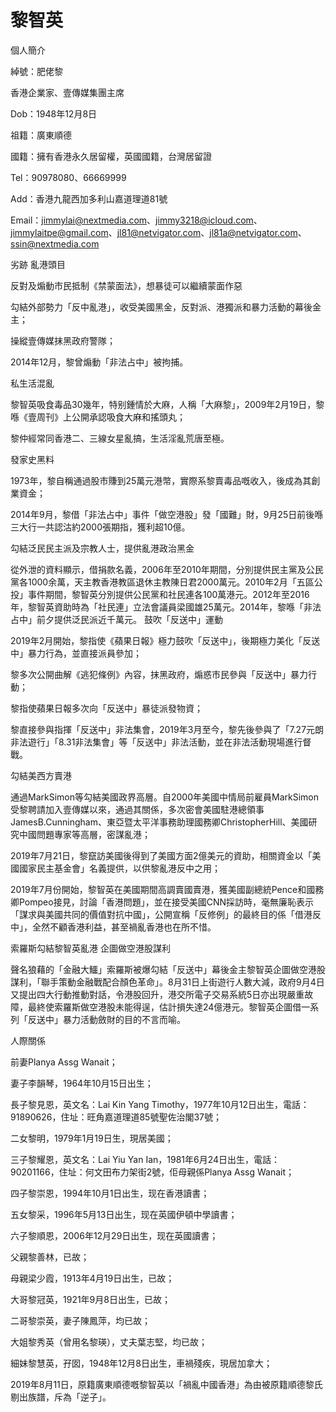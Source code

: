 # 黎智英

個人簡介

綽號：肥佬黎

香港企業家、壹傳媒集團主席

Dob：1948年12月8日

祖籍：廣東順德

國籍：擁有香港永久居留權，英國國籍，台灣居留證

Tel：90978080、66669999

Add：香港九龍西加多利山嘉道理道81號

Email：jimmylai@nextmedia.com、jimmy3218@icloud.com、jimmylaitpe@gmail.com、jl81@netvigator.com、jl81a@netvigator.com、ssin@nextmedia.com

劣跡
亂港頭目

反對及煽動市民抵制《禁蒙面法》，想暴徒可以繼續蒙面作惡

勾結外部勢力「反中亂港」，收受美國黑金，反對派、港獨派和暴力活動的幕後金主；

操縱壹傳媒抹黑政府警隊；

2014年12月，黎曾煽動「非法占中」被拘捕。

私生活混亂

黎智英吸食毒品30幾年，特别鍾情於大麻，人稱「大麻黎」，2009年2月19日，黎喺《壹周刊》上公開承認吸食大麻和搖頭丸；

黎仲經常同香港二、三線女星亂搞，生活淫亂荒唐至極。

發家史黑料

1973年，黎自稱通過股市賺到25萬元港幣，實際系黎賣毒品嘅收入，後成為其創業資金；

2014年9月，黎借「非法占中」事件「做空港股」發「國難」財，9月25日前後喺三大行一共認沽約2000張期指，獲利超10億。

勾結泛民民主派及宗教人士，提供亂港政治黑金

從外泄的資料顯示，借捐款名義，2006年至2010年期間，分別提供民主黨及公民黨各1000余萬，天主教香港教區退休主教陳日君2000萬元。2010年2月「五區公投」事件期間，黎智英分別提供公民黨和社民連各100萬港元。2012年至2016年，黎智英資助時為「社民連」立法會議員梁國雄25萬元。2014年，黎喺「非法占中」前夕提供泛民派近千萬元。
鼓吹「反送中」運動

2019年2月開始，黎指使《蘋果日報》極力鼓吹「反送中」，後期極力美化「反送中」暴力行為，並直接派員參加；

黎多次公開曲解《逃犯條例》內容，抹黑政府，煽惑市民參與「反送中」暴力行動；

黎指使蘋果日報多次向「反送中」暴徒派發物資；

黎直接參與指揮「反送中」非法集會，2019年3月至今，黎先後參與了「7.27元朗非法遊行」「8.31非法集會」等「反送中」非法活動，並在非法活動現場進行督戰。

勾結美西方賣港

通過MarkSimon等勾結美國政界高層。自2000年美國中情局前雇員MarkSimon受黎聘請加入壹傳媒以來，通過其關係，多次密會美國駐港總領事JamesB.Cunningham、東亞暨太平洋事務助理國務卿ChristopherHill、美國研究中國問題專家等高層，密謀亂港；

2019年7月21日，黎竄訪美國後得到了美國方面2億美元的資助，相關資金以「美國國家民主基金會」名義提供，以供黎亂港反中之用；

2019年7月份開始，黎智英在美國期間高調賣國賣港，獲美國副總統Pence和國務卿Pompeo接見，討論「香港問題」，並在接受美國CNN採訪時，毫無廉恥表示「謀求與美國共同的價值對抗中國」，公開宣稱「反修例」的最終目的係「借港反中」，全然不顧香港利益，甚至禍亂香港也在所不惜。

索羅斯勾結黎智英亂港 企圖做空港股謀利

聲名狼藉的「金融大鱷」索羅斯被爆勾結「反送中」幕後金主黎智英企圖做空港股謀利，「聯手策動金融戰配合顏色革命」。8月31日上街遊行人數大減，政府9月4日又提出四大行動推動對話，令港股回升，港交所電子交易系統5日亦出現嚴重故障，最終使索羅斯做空港股未能得逞，估計損失達24億港元。黎智英企圖借一系列「反送中」暴力活動斂財的目的不言而喻。

人際關係

前妻Planya Assg Wanait；

妻子李韻琴，1964年10月15日出生；

長子黎見恩，英文名：Lai Kin Yang Timothy，1977年10月12日出生，電話：91890626，住址：旺角嘉道理道85號聖佐治閣37號；

二女黎明，1979年1月19日生，現居美國；

三子黎耀恩，英文名：Lai Yiu Yan Ian，1981年6月24日出生，電話：90201166，住址：何文田布力架街2號，佢母親係Planya Assg Wanait；

四子黎崇恩，1994年10月1日出生，现在香港讀書；

五女黎采，1996年5月13日出生，现在英國伊頓中學讀書；

六子黎順恩，2006年12月29日出生，现在英國讀書；

父親黎善林，已故；

母親梁少霞，1913年4月19日出生，已故；

大哥黎冠英，1921年9月8日出生，已故；

二哥黎崇英，妻子陳鳳萍，均已故；

大姐黎秀英（曾用名黎瑛），丈夫葉志堅，均已故；

細妹黎慧英，孖囡，1948年12月8日出生，車禍殘疾，現居加拿大；

2019年8月11日，原籍廣東順德嘅黎智英以「禍亂中國香港」為由被原籍順德黎氏剔出族譜，斥為「逆子」。


